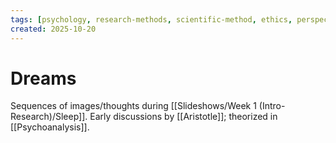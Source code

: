 ```yaml
---
tags: [psychology, research-methods, scientific-method, ethics, perspectives]
created: 2025-10-20
---
```

# Dreams

Sequences of images/thoughts during [[Slideshows/Week 1 (Intro-Research)/Sleep]]. Early discussions by [[Aristotle]]; theorized in [[Psychoanalysis]].

